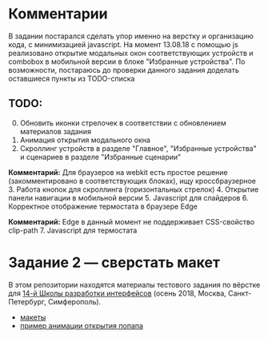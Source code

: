 # Комментарии
В задании постарался сделать упор именно на верстку и организацию кода, с минимизацией javascript. На момент 13.08.18 с помощью js реализовано открытие модальных окон соответствующих устройств и combobox в мобильной версии в блоке "Избранные устройства". По возможности, постараюсь до проверки данного задания доделать оставшиеся пункты из TODO-списка

## TODO:
0. Обновить иконки стрелочек в соответствии с обновлением материалов задания
1. Анимация открытия модального окна
2. Скроллинг устройств в разделе "Главное", "Избранные устройства" и сценариев в разделе "Избранные сценарии"

**Комментарий:** Для браузеров на webkit есть простое решение (закомментировано в соответствующих блоках), ищу кроссбраузерное
3. Работа кнопок для скроллинга (горизонтальных стрелок)
4. Открытие панели навигации в мобильной версии
5. Javascript для слайдеров
6. Корректное отображение термостата в браузере Edge

**Комментарий:** Edge в данный момент не поддерживает CSS-свойство clip-path
7. Javascript для термостата

# Задание 2 — сверстать макет

В этом репозитории находятся материалы тестового задания по вёрстке для [14-й Школы разработки интерфейсов](https://academy.yandex.ru/events/frontend/shri_msk-2018-2) (осень 2018, Москва, Санкт-Петербург, Симферополь).

- [макеты](guide)
- [пример анимации открытия попапа](Animation.mp4)
